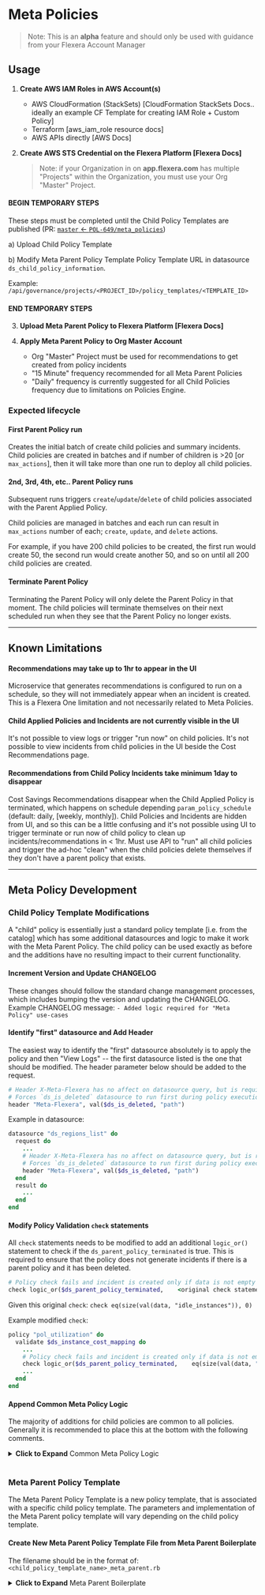 # Meta Policies

> Note: This is an **alpha** feature and should only be used with guidance from your Flexera Account Manager


## Usage

1. **Create AWS IAM Roles in AWS Account(s)**
   - AWS CloudFormation (StackSets) [CloudFormation StackSets Docs.. ideally an example CF Template for creating IAM Role + Custom Policy]
   - Terraform [aws_iam_role resource docs]
   - AWS APIs directly [AWS Docs]

2. **Create AWS STS Credential on the Flexera Platform [Flexera Docs]**
   > Note: if your Organization in on **app.flexera.com** has multiple "Projects" within the Organization, you must use your Org "Master" Project.

#### **BEGIN TEMPORARY STEPS**
These steps must be completed until the Child Policy Templates are published (PR: [`master` <- `POL-649/meta_policies`](https://github.com/flexera-public/policy_templates/compare/master...POL-649/meta_policies))

a) Upload Child Policy Template

b) Modify Meta Parent Policy Template Policy Template URL in datasource `ds_child_policy_information`.

   Example:
   `/api/governance/projects/<PROJECT_ID>/policy_templates/<TEMPLATE_ID>`

#### **END TEMPORARY STEPS**

3. **Upload Meta Parent Policy to Flexera Platform [Flexera Docs]**

4. **Apply Meta Parent Policy to Org Master Account**
   - Org "Master" Project must be used for recommendations to get created from policy incidents
   - "15 Minute" frequency recommended for all Meta Parent Policies
   - "Daily" frequency is currently suggested for all Child Policies frequency due to limitations on Policies Engine.

### Expected lifecycle
#### First Parent Policy run
Creates the initial batch of create child policies and summary incidents.  Child policies are created in batches and if number of children is >20 [or `max_actions`], then it will take more than one run to deploy all child policies.

#### 2nd, 3rd, 4th, etc.. Parent Policy runs
Subsequent runs triggers `create`/`update`/`delete` of child policies associated with the Parent Applied Policy.

Child policies are managed in batches and each run can result in `max_actions` number of each; `create`, `update`, and `delete` actions.

For example, if you have 200 child policies to be created, the first run would create 50, the second run would create another 50, and so on until all 200 child policies are created.

#### Terminate Parent Policy
Terminating the Parent Policy will only delete the Parent Policy in that moment.  The child policies will terminate themselves on their next scheduled run when they see that the Parent Policy no longer exists.


----

## Known Limitations

#### Recommendations may take up to 1hr to appear in the UI
Microservice that generates recommendations is configured to run on a schedule, so they will not immediately appear when an incident is created.  This is a Flexera One limitation and not necessarily related to Meta Policies.

#### Child Applied Policies and Incidents are not currently visible in the UI
It's not possible to view logs or trigger "run now" on child policies.
It's not possible to view incidents from child policies in the UI beside the Cost Recommendations page.

#### Recommendations from Child Policy Incidents take minimum 1day to disappear
Cost Savings Recommendations disappear when the Child Applied Policy is terminated, which happens on schedule depending `param_policy_schedule` (default: daily, [weekly, monthly]). Child Policies and Incidents are hidden from UI, and so this can be a little confusing and it's not possible using UI to trigger terminate or run now of child policy to clean up incidents/recommendations in < 1hr.  Must use API to "run" all child policies and trigger the ad-hoc "clean" when the child policies delete themselves if they don't have a parent policy that exists.


----


## Meta Policy Development

### Child Policy Template Modifications
A "child" policy is essentially just a standard policy template [i.e. from the catalog] which has some additional datasources and logic to make it work with the Meta Parent Policy.  The child policy can be used exactly as before and the additions have no resulting impact to their current functionality.

#### **Increment Version and Update CHANGELOG**
These changes should follow the standard change management processes, which includes bumping the version and updating the CHANGELOG.  Example CHANGELOG message:
`- Added logic required for "Meta Policy" use-cases`

#### **Identify "first" datasource and Add Header**
The easiest way to identify the "first" datasource absolutely is to apply the policy and then "View Logs" -- the first datasource listed is the one that should be modified.  The header parameter below should be added to the request.

```ruby
# Header X-Meta-Flexera has no affect on datasource query, but is required for Meta Policies
# Forces `ds_is_deleted` datasource to run first during policy execution
header "Meta-Flexera", val($ds_is_deleted, "path")
```

Example in datasource:
```ruby
datasource "ds_regions_list" do
  request do
    ...
    # Header X-Meta-Flexera has no affect on datasource query, but is required for Meta Policies
    # Forces `ds_is_deleted` datasource to run first during policy execution
    header "Meta-Flexera", val($ds_is_deleted, "path")
  end
  result do
    ...
  end
end
```

#### **Modify Policy Validation `check` statements**
All `check` statements needs to be modified to add an additional `logic_or()` statement to check if the `ds_parent_policy_terminated` is true.  This is required to ensure that the policy does not generate incidents if there is a parent policy and it has been deleted.
```ruby
# Policy check fails and incident is created only if data is not empty and the Parent Policy has not been terminated
check logic_or($ds_parent_policy_terminated,    <original check statement>    )
```

Given this original `check`: `check eq(size(val(data, "idle_instances")), 0)`

Example modified `check`:
```ruby
policy "pol_utilization" do
  validate $ds_instance_cost_mapping do
    ...
    # Policy check fails and incident is created only if data is not empty and the Parent Policy has not been terminated
    check logic_or($ds_parent_policy_terminated,    eq(size(val(data, "idle_instances")), 0)    )
    ...
  end
end
```

#### **Append Common Meta Policy Logic**
The majority of additions for child policies are common to all policies.  Generally it is recommended to place this at the bottom with the following comments.

<details><summary><b>Click to Expand</b> Common Meta Policy Logic</summary>

```ruby
###############################################################################
# Meta Policy [alpha]
# Not intended to be modified or used by policy developers
###############################################################################

# If the meta_parent_policy_id is not set it will evaluate to an empty string and we will look for the policy itself,
# if it is set we will look for the parent policy.
datasource "ds_get_policy" do
  request do
    auth $auth_rs
    host rs_governance_host
    ignore_status [404]
    path join(["/api/governance/projects/", rs_project_id, "/applied_policies/", switch(ne(meta_parent_policy_id,""), meta_parent_policy_id, policy_id) ])
    header "Api-Version", "1.0"
  end
  result do
    encoding "json"
    field "id", jmes_path(response, "id")
  end
end


datasource "ds_parent_policy_terminated" do
  run_script $js_decide_if_self_terminate, $ds_get_policy, policy_id, meta_parent_policy_id
end

# If the policy was applied by a meta_parent_policy we confirm it exists if it doesn't we confirm we are deleting
# This information is used in two places:
# - determining whether or not we make a delete call
# - determining if we should create an incident (we don't want to create an incident on the run where we terminate)
script "js_decide_if_self_terminate", type: "javascript" do
  parameters "found", "self_policy_id", "meta_parent_policy_id"
  result "result"
  code <<-EOS
  var result
  if (meta_parent_policy_id != "" && found.id == undefined) {
    result = true
  } else {
    result = false
  }
  EOS
end

# Two potentials ways to set this up:
# - this way and make a unneeded 'get' request when not deleting
# - make the delete request an interate and have it iterate over an empty array when not deleting and an array with one item when deleting
script "js_make_terminate_request", type: "javascript" do
  parameters "should_delete", "policy_id", "rs_project_id", "rs_governance_host"
  result "request"
  code <<-EOS

  var request = {
    auth:  'auth_rs',
    host: rs_governance_host,
    path: "/api/governance/projects/" + rs_project_id + "/applied_policies/" + policy_id,
    headers: {
      "API-Version": "1.0",
      "Content-Type":"application/json"
    },
  }

  if (should_delete) {
    request.verb = 'DELETE'
  }
  EOS
end

datasource "ds_terminate_self" do
  request do
    run_script $js_make_terminate_request, $ds_parent_policy_terminated, policy_id, rs_project_id, rs_governance_host
  end
end

datasource "ds_is_deleted" do
  run_script $js_check_deleted, $ds_terminate_self
end

# This is just a way to have the check delete request connect to the farthest leaf from policy.
# We want the delete check to the first thing the policy does to avoid the policy erroring before it can decide whether or not it needs to self terminate
# Example a customer deletes a credential and then terminates the parent policy. We still want the children to self terminate
# The only way I could see this not happening is if the user who applied the parent_meta_policy was offboarded or lost policy access, the policies who are impersonating the user
# would not have access to self-terminate
# It may be useful for the backend to enable a mass terminate at some point for all meta_child_policies associated with an id.
script "js_check_deleted", type: "javascript" do
  parameters "response"
  result "result"
  code <<-EOS
  result = {"path":"/"}
  EOS
end
```

</details><br />


### Meta Parent Policy Template
The Meta Parent Policy Template is a new policy template, that is associated with a specific child policy template.  The parameters and implementation of the Meta Parent policy template will vary depending on the child policy template.

#### **Create New Meta Parent Policy Template File from Meta Parent Boilerplate**

The filename should be in the format of:
`<child_policy_template_name>_meta_parent.rb`

<details><summary><b>Click to Expand</b> Meta Parent Boilerplate</summary>

```ruby
# TODO
```

</details><br />

